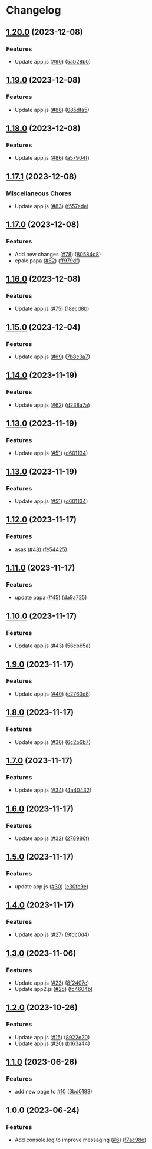 # Changelog

## [1.20.0](https://github.com/RicardoE105/testing-actions-2/compare/dashboard-backend-v1.19.0...dashboard-backend-v1.20.0) (2023-12-08)


### Features

* Update app.js ([#90](https://github.com/RicardoE105/testing-actions-2/issues/90)) ([5ab28b0](https://github.com/RicardoE105/testing-actions-2/commit/5ab28b00c2e801604d108be1fbbf2fb39f7a812b))

## [1.19.0](https://github.com/RicardoE105/testing-actions-2/compare/dashboard-backend-v1.18.0...dashboard-backend-v1.19.0) (2023-12-08)


### Features

* Update app.js ([#88](https://github.com/RicardoE105/testing-actions-2/issues/88)) ([085dfa5](https://github.com/RicardoE105/testing-actions-2/commit/085dfa565b6dc939ebcbe95ae64234d025bbca55))

## [1.18.0](https://github.com/RicardoE105/testing-actions-2/compare/dashboard-backend-v1.17.1...dashboard-backend-v1.18.0) (2023-12-08)


### Features

* Update app.js ([#86](https://github.com/RicardoE105/testing-actions-2/issues/86)) ([a57904f](https://github.com/RicardoE105/testing-actions-2/commit/a57904fb8576065b33f39aa4d3a6e55ce5e503c2))

## [1.17.1](https://github.com/RicardoE105/testing-actions-2/compare/dashboard-backend-v1.17.0...dashboard-backend-v1.17.1) (2023-12-08)


### Miscellaneous Chores

* Update app.js ([#83](https://github.com/RicardoE105/testing-actions-2/issues/83)) ([f557ede](https://github.com/RicardoE105/testing-actions-2/commit/f557ede49c8a5daaac7935eb778387962814008c))

## [1.17.0](https://github.com/RicardoE105/testing-actions-2/compare/dashboard-backend-v1.16.0...dashboard-backend-v1.17.0) (2023-12-08)


### Features

* Add new changes ([#78](https://github.com/RicardoE105/testing-actions-2/issues/78)) ([80584d8](https://github.com/RicardoE105/testing-actions-2/commit/80584d8b3ee0cad3df75e6a5115842269525660f))
* epale papa ([#82](https://github.com/RicardoE105/testing-actions-2/issues/82)) ([ff979df](https://github.com/RicardoE105/testing-actions-2/commit/ff979df03316ee61acd2d98485bec3b519866372))

## [1.16.0](https://github.com/RicardoE105/testing-actions-2/compare/dashboard-backend-v1.15.0...dashboard-backend-v1.16.0) (2023-12-08)


### Features

* Update app.js ([#75](https://github.com/RicardoE105/testing-actions-2/issues/75)) ([18ecd8b](https://github.com/RicardoE105/testing-actions-2/commit/18ecd8bf05d4d80c3aff4323d83a7a152c1ea70d))

## [1.15.0](https://github.com/RicardoE105/testing-actions-2/compare/dashboard-backend-v1.14.0...dashboard-backend-v1.15.0) (2023-12-04)


### Features

* Update app.js ([#69](https://github.com/RicardoE105/testing-actions-2/issues/69)) ([7b8c3a7](https://github.com/RicardoE105/testing-actions-2/commit/7b8c3a7dda138b0043785f61adcd48297dd617d1))

## [1.14.0](https://github.com/RicardoE105/testing-actions-2/compare/dashboard-backend-v1.13.0...dashboard-backend-v1.14.0) (2023-11-19)


### Features

* Update app.js ([#62](https://github.com/RicardoE105/testing-actions-2/issues/62)) ([d238a7a](https://github.com/RicardoE105/testing-actions-2/commit/d238a7aa00c4c9d51158039f8efcc8367329989d))

## [1.13.0](https://github.com/RicardoE105/testing-actions-2/compare/dashboard-backend-v1.12.0...dashboard-backend-v1.13.0) (2023-11-19)


### Features

* Update app.js ([#51](https://github.com/RicardoE105/testing-actions-2/issues/51)) ([d601134](https://github.com/RicardoE105/testing-actions-2/commit/d60113458505a210aa70af431dab6954c914bfe9))

## [1.13.0](https://github.com/RicardoE105/testing-actions-2/compare/dashboard-backend-v1.12.0...dashboard-backend-v1.13.0) (2023-11-19)


### Features

* Update app.js ([#51](https://github.com/RicardoE105/testing-actions-2/issues/51)) ([d601134](https://github.com/RicardoE105/testing-actions-2/commit/d60113458505a210aa70af431dab6954c914bfe9))

## [1.12.0](https://github.com/RicardoE105/testing-actions-2/compare/dashboard-backend-v1.11.0...dashboard-backend-v1.12.0) (2023-11-17)


### Features

* asas ([#48](https://github.com/RicardoE105/testing-actions-2/issues/48)) ([fe54425](https://github.com/RicardoE105/testing-actions-2/commit/fe544251e60d0bb7ebfff7b47a2634a4ac507719))

## [1.11.0](https://github.com/RicardoE105/testing-actions-2/compare/dashboard-backend-v1.10.0...dashboard-backend-v1.11.0) (2023-11-17)


### Features

* update papa ([#45](https://github.com/RicardoE105/testing-actions-2/issues/45)) ([da9a725](https://github.com/RicardoE105/testing-actions-2/commit/da9a725bae5ab46fdda9c71754257bde4b9e9871))

## [1.10.0](https://github.com/RicardoE105/testing-actions-2/compare/dashboard-backend-v1.9.0...dashboard-backend-v1.10.0) (2023-11-17)


### Features

* Update app.js ([#43](https://github.com/RicardoE105/testing-actions-2/issues/43)) ([56cb65a](https://github.com/RicardoE105/testing-actions-2/commit/56cb65a6d9b62628b734e739bafa0d44bd14ce66))

## [1.9.0](https://github.com/RicardoE105/testing-actions-2/compare/dashboard-backend-v1.8.0...dashboard-backend-v1.9.0) (2023-11-17)


### Features

* Update app.js ([#40](https://github.com/RicardoE105/testing-actions-2/issues/40)) ([c2760d8](https://github.com/RicardoE105/testing-actions-2/commit/c2760d840c4ae4f532c20358cddb713431ad41c7))

## [1.8.0](https://github.com/RicardoE105/testing-actions-2/compare/dashboard-backend-v1.7.0...dashboard-backend-v1.8.0) (2023-11-17)


### Features

* Update app.js ([#36](https://github.com/RicardoE105/testing-actions-2/issues/36)) ([6c2b6b7](https://github.com/RicardoE105/testing-actions-2/commit/6c2b6b78065c06cd1230b6049b290d2a08cc449e))

## [1.7.0](https://github.com/RicardoE105/testing-actions-2/compare/dashboard-backend-v1.6.0...dashboard-backend-v1.7.0) (2023-11-17)


### Features

* Update app.js ([#34](https://github.com/RicardoE105/testing-actions-2/issues/34)) ([4a40432](https://github.com/RicardoE105/testing-actions-2/commit/4a4043261d7a13dc33a6c13fee36ae16755173a1))

## [1.6.0](https://github.com/RicardoE105/testing-actions-2/compare/dashboard-backend-v1.5.0...dashboard-backend-v1.6.0) (2023-11-17)


### Features

* Update app.js ([#32](https://github.com/RicardoE105/testing-actions-2/issues/32)) ([278986f](https://github.com/RicardoE105/testing-actions-2/commit/278986f75743aca186ca3c71100cfb08e5d28e33))

## [1.5.0](https://github.com/RicardoE105/testing-actions-2/compare/dashboard-backend-v1.4.0...dashboard-backend-v1.5.0) (2023-11-17)


### Features

* update app.js ([#30](https://github.com/RicardoE105/testing-actions-2/issues/30)) ([e30fe9e](https://github.com/RicardoE105/testing-actions-2/commit/e30fe9ef5a1f6fd7e766e10eb138d385ab1f4bb8))

## [1.4.0](https://github.com/RicardoE105/testing-actions-2/compare/dashboard-backend-v1.3.0...dashboard-backend-v1.4.0) (2023-11-17)


### Features

* Update app.js ([#27](https://github.com/RicardoE105/testing-actions-2/issues/27)) ([9fdc0d4](https://github.com/RicardoE105/testing-actions-2/commit/9fdc0d44c330d666c79ab94eac38f11e0b642dbe))

## [1.3.0](https://github.com/RicardoE105/testing-actions-2/compare/dashboard-backend-v1.2.0...dashboard-backend-v1.3.0) (2023-11-06)


### Features

* Update app.js ([#23](https://github.com/RicardoE105/testing-actions-2/issues/23)) ([8f2407e](https://github.com/RicardoE105/testing-actions-2/commit/8f2407e7f0385ef5be529efb8a25f15500513223))
* Update app2.js ([#25](https://github.com/RicardoE105/testing-actions-2/issues/25)) ([fc4604b](https://github.com/RicardoE105/testing-actions-2/commit/fc4604b1cf8fa94046438c3b37d605952960dc60))

## [1.2.0](https://github.com/RicardoE105/testing-actions-2/compare/dashboard-backend-v1.1.0...dashboard-backend-v1.2.0) (2023-10-26)


### Features

* Update app.js ([#15](https://github.com/RicardoE105/testing-actions-2/issues/15)) ([8922e20](https://github.com/RicardoE105/testing-actions-2/commit/8922e20a020124b46478d93a530f5813574d1c23))
* Update app.js ([#20](https://github.com/RicardoE105/testing-actions-2/issues/20)) ([b163a44](https://github.com/RicardoE105/testing-actions-2/commit/b163a442587f98adcbcbf46b73c9ef23ec6fc583))

## [1.1.0](https://github.com/RicardoE105/testing-actions-2/compare/dashboard-backend-v1.0.0...dashboard-backend-v1.1.0) (2023-06-26)


### Features

* add new page to [#10](https://github.com/RicardoE105/testing-actions-2/issues/10) ([3bd0183](https://github.com/RicardoE105/testing-actions-2/commit/3bd01833f3f3b7204757eb4e2dba6baa56a68216))

## 1.0.0 (2023-06-24)


### Features

* Add console.log to improve messaging ([#6](https://github.com/RicardoE105/testing-actions-2/issues/6)) ([f7ac98e](https://github.com/RicardoE105/testing-actions-2/commit/f7ac98e4fa8356dacc0860db107e6bbae0e519af))
